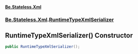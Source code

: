 #### [Be.Stateless.Xml](README.md 'README')
### [Be.Stateless.Xml](Be.Stateless.Xml.md 'Be.Stateless.Xml').[RuntimeTypeXmlSerializer](RuntimeTypeXmlSerializer.md 'Be.Stateless.Xml.RuntimeTypeXmlSerializer')

## RuntimeTypeXmlSerializer() Constructor

```csharp
public RuntimeTypeXmlSerializer();
```